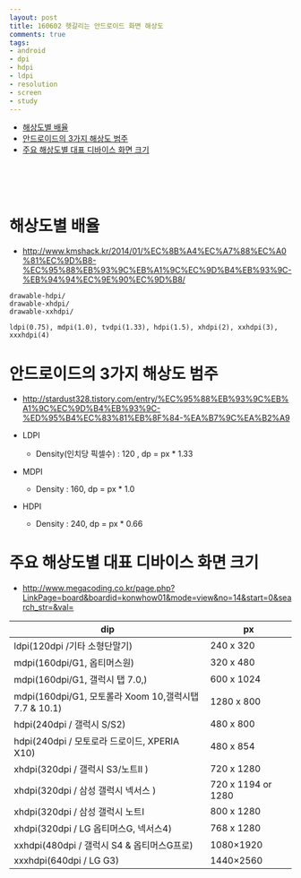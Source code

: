 ```yaml
---
layout: post
title: 160602 헷갈리는 안드로이드 화면 해상도
comments: true
tags:
- android
- dpi
- hdpi
- ldpi
- resolution
- screen
- study 
---
```



<!-- TOC -->

- [해상도별 배율](#해상도별-배율)
- [안드로이드의 3가지 해상도 범주](#안드로이드의-3가지-해상도-범주)
- [주요 해상도별 대표 디바이스 화면 크기](#주요-해상도별-대표-디바이스-화면-크기)

<!-- /TOC -->


<br>
<br>
<br>




# 해상도별 배율
- http://www.kmshack.kr/2014/01/%EC%8B%A4%EC%A7%88%EC%A0%81%EC%9D%B8-%EC%95%88%EB%93%9C%EB%A1%9C%EC%9D%B4%EB%93%9C-%EB%94%94%EC%9E%90%EC%9D%B8/

```
drawable-hdpi/
drawable-xhdpi/
drawable-xxhdpi/

ldpi(0.75), mdpi(1.0), tvdpi(1.33), hdpi(1.5), xhdpi(2), xxhdpi(3), xxxhdpi(4)
```



# 안드로이드의 3가지 해상도 범주
- http://stardust328.tistory.com/entry/%EC%95%88%EB%93%9C%EB%A1%9C%EC%9D%B4%EB%93%9C-%ED%95%B4%EC%83%81%EB%8F%84-%EA%B7%9C%EA%B2%A9

- LDPI
    - Density(인치당 픽셀수) : 120 , dp = px * 1.33
- MDPI
    - Density : 160, dp = px * 1.0
- HDPI
    - Density : 240, dp = px * 0.66


# 주요 해상도별 대표 디바이스 화면 크기
- http://www.megacoding.co.kr/page.php?LinkPage=board&boardid=konwhow01&mode=view&no=14&start=0&search_str=&val=

| dip | px |
| --- | --- |
| ldpi(120dpi /기타 소형단말기) |  240 x 320 | 
| mdpi(160dpi/G1, 옵티머스원) |  320 x 480 | 
| mdpi(160dpi/G1, 갤럭시 탭 7.0,) | 600 x 1024 | 
| mdpi(160dpi/G1, 모토롤라 Xoom 10,갤럭시탭 7.7 & 10.1) | 1280 x 800 | 
| hdpi(240dpi / 갤럭시 S/S2)  |  480 x 800 | 
| hdpi(240dpi / 모토로라 드로이드, XPERIA X10)  |  480 x 854 | 
| xhdpi(320dpi / 갤럭시 S3/노트II )  |  720 x 1280 | 
| xhdpi(320dpi / 삼성 갤럭시 넥서스 )  |  720 x 1194 or 1280 | 
| xhdpi(320dpi / 삼성 갤럭시 노트I  |  800 x 1280 | 
| xhdpi(320dpi / LG 옵티머스G, 넥서스4)  |  768 x 1280 | 
| xxhdpi(480dpi / 갤럭시 S4 & 옵티머스G프로)  |  1080×1920 | 
| xxxhdpi(640dpi / LG G3)  |  1440×2560 | 